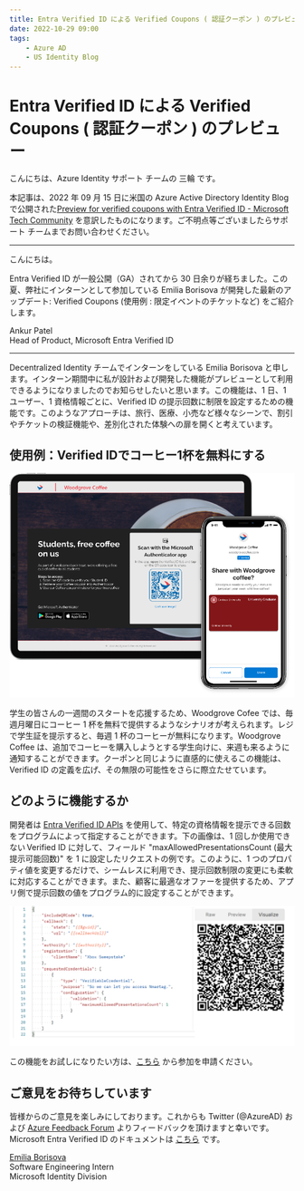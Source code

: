 ```yaml
---
title: Entra Verified ID による Verified Coupons ( 認証クーポン ) のプレビュー
date: 2022-10-29 09:00
tags:
    - Azure AD
    - US Identity Blog
---
```


# Entra Verified ID による Verified Coupons ( 認証クーポン ) のプレビュー

こんにちは、Azure Identity サポート チームの 三輪 です。 

本記事は、2022 年 09 月 15 日に米国の Azure Active Directory Identity Blog で公開された[Preview for verified coupons with Entra Verified ID - Microsoft Tech Community](https://techcommunity.microsoft.com/t5/microsoft-entra-azure-ad-blog/preview-for-verified-coupons-with-entra-verified-id/ba-p/3627342) を意訳したものになります。ご不明点等ございましたらサポート チームまでお問い合わせください。

---

こんにちは。 
 
Entra Verified ID が一般公開（GA）されてから 30 日余りが経ちました。この夏、弊社にインターンとして参加している Emilia Borisova が開発した最新のアップデート: Verified Coupons (使用例 : 限定イベントのチケットなど) をご紹介します。  
 
Ankur Patel  
Head of Product, Microsoft Entra Verified ID 

---

Decentralized Identity チームでインターンをしている Emilia Borisova と申します。インターン期間中に私が設計および開発した機能がプレビューとして利用できるようになりましたのでお知らせしたいと思います。この機能は、1 日、1 ユーザー、1 資格情報ごとに、Verified ID の提示回数に制限を設定するための機能です。このようなアプローチは、旅行、医療、小売など様々なシーンで、割引やチケットの検証機能や、差別化された体験への扉を開くと考えています。  

## 使用例：Verified IDでコーヒー1杯を無料にする 
![](./preview-for-verified-coupons-with-entra-verified-id/blog1027_1.png)



学生の皆さんの一週間のスタートを応援するため、Woodgrove Cofee では、毎週月曜日にコーヒー 1 杯を無料で提供するようなシナリオが考えられます。レジで学生証を提示すると、毎週 1 杯のコーヒーが無料になります。Woodgrove Coffee は、追加でコーヒーを購入しようとする学生向けに、来週も来るように通知することができます。クーポンと同じように直感的に使えるこの機能は、Verified ID の定義を広げ、その無限の可能性をさらに際立たせています。 

## どのように機能するか

開発者は [Entra Verified ID APIs](https://learn.microsoft.com/ja-jp/azure/active-directory/verifiable-credentials/get-started-request-api?tabs=http) を使用して、特定の資格情報を提示できる回数をプログラムによって指定することができます。下の画像は、1 回しか使用できない Verified ID に対して、フィールド "maxAllowedPresentationsCount (最大提示可能回数)" を 1 に設定したリクエストの例です。このように、1 つのプロパティ値を変更するだけで、シームレスに利用でき、提示回数制限の変更にも柔軟に対応することができます。また、顧客に最適なオファーを提供するため、アプリ側で提示回数の値をプログラム的に設定することができます。 

![](./preview-for-verified-coupons-with-entra-verified-id/blog1027_2.png)

この機能をお試しになりたい方は、[こちら](https://forms.office.com/pages/responsepage.aspx?id=v4j5cvGGr0GRqy180BHbR-d_8gHWMzVMqsi_IPVB0vlUQllOVjNUTFZMRktNWFRYOFZGTEZKMTBBUy4u) から参加を申請ください。

## ご意見をお待ちしています

皆様からのご意見を楽しみにしております。これからも Twitter (@AzureAD) および [Azure Feedback Forum](https://feedback.azure.com/d365community/forum/22920db1-ad25-ec11-b6e6-000d3a4f0789) よりフィードバックを頂けますと幸いです。Microsoft Entra Verified ID のドキュメントは [こちら](https://learn.microsoft.com/ja-jp/azure/active-directory/verifiable-credentials/) です。

[Emilia Borisova](https://www.linkedin.com/in/emilia-borisova/)  
Software Engineering Intern  
Microsoft Identity Division
